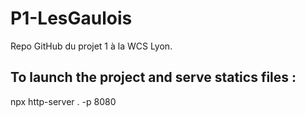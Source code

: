 # P1-LesGaulois

Repo GitHub du projet 1 à la WCS Lyon.


## To launch the project and serve statics files :

npx http-server . -p 8080 <!-- port 8080 par défaut de http-server, l'extension Live Server de VSCode utilise le port 5500 par défaut -->